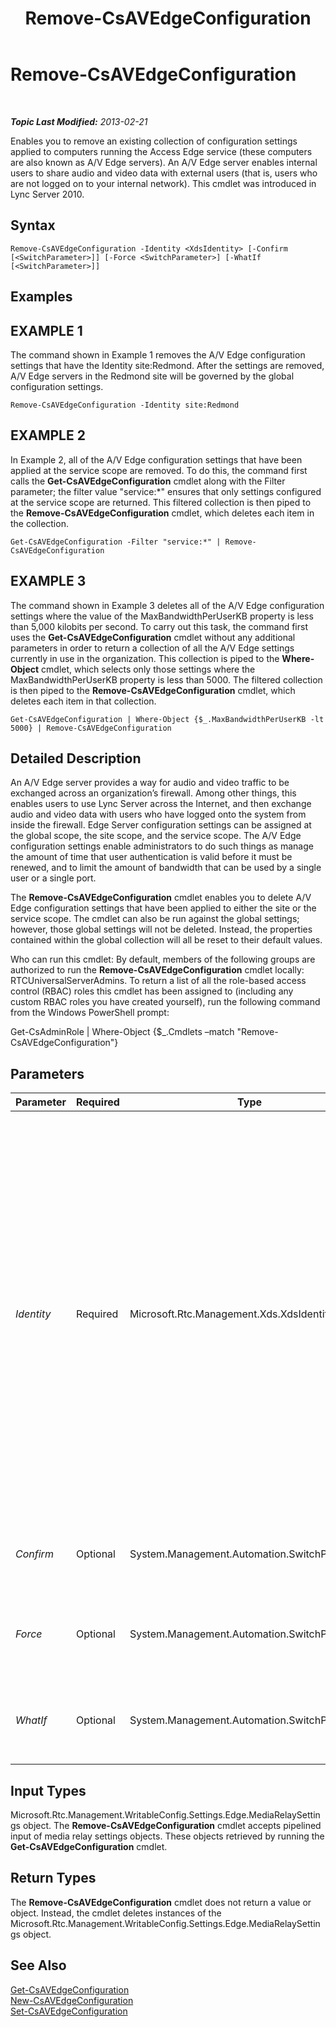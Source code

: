 ﻿---
title: Remove-CsAVEdgeConfiguration
TOCTitle: Remove-CsAVEdgeConfiguration
ms:assetid: 98bceec5-ed9d-4574-b6bf-f51e0f414ca7
ms:mtpsurl: https://technet.microsoft.com/en-us/library/Gg398786(v=OCS.15)
ms:contentKeyID: 48184874
ms.date: 07/23/2014
mtps_version: v=OCS.15
---

<div data-xmlns="http://www.w3.org/1999/xhtml">

<div class="topic" data-xmlns="http://www.w3.org/1999/xhtml" data-msxsl="urn:schemas-microsoft-com:xslt" data-cs="http://msdn.microsoft.com/en-us/">

<div data-asp="http://msdn2.microsoft.com/asp">

# Remove-CsAVEdgeConfiguration

</div>

<div id="mainSection">

<div id="mainBody">

<span> </span>

_**Topic Last Modified:** 2013-02-21_

Enables you to remove an existing collection of configuration settings applied to computers running the Access Edge service (these computers are also known as A/V Edge servers). An A/V Edge server enables internal users to share audio and video data with external users (that is, users who are not logged on to your internal network). This cmdlet was introduced in Lync Server 2010.

<div>

## Syntax

    Remove-CsAVEdgeConfiguration -Identity <XdsIdentity> [-Confirm [<SwitchParameter>]] [-Force <SwitchParameter>] [-WhatIf [<SwitchParameter>]]

</div>

<div>

## Examples

<div>

## EXAMPLE 1

The command shown in Example 1 removes the A/V Edge configuration settings that have the Identity site:Redmond. After the settings are removed, A/V Edge servers in the Redmond site will be governed by the global configuration settings.

    Remove-CsAVEdgeConfiguration -Identity site:Redmond

</div>

<div>

## EXAMPLE 2

In Example 2, all of the A/V Edge configuration settings that have been applied at the service scope are removed. To do this, the command first calls the **Get-CsAVEdgeConfiguration** cmdlet along with the Filter parameter; the filter value "service:\*" ensures that only settings configured at the service scope are returned. This filtered collection is then piped to the **Remove-CsAVEdgeConfiguration** cmdlet, which deletes each item in the collection.

    Get-CsAVEdgeConfiguration -Filter "service:*" | Remove-CsAVEdgeConfiguration

</div>

<div>

## EXAMPLE 3

The command shown in Example 3 deletes all of the A/V Edge configuration settings where the value of the MaxBandwidthPerUserKB property is less than 5,000 kilobits per second. To carry out this task, the command first uses the **Get-CsAVEdgeConfiguration** cmdlet without any additional parameters in order to return a collection of all the A/V Edge settings currently in use in the organization. This collection is piped to the **Where-Object** cmdlet, which selects only those settings where the MaxBandwidthPerUserKB property is less than 5000. The filtered collection is then piped to the **Remove-CsAVEdgeConfiguration** cmdlet, which deletes each item in that collection.

    Get-CsAVEdgeConfiguration | Where-Object {$_.MaxBandwidthPerUserKB -lt 5000} | Remove-CsAVEdgeConfiguration

</div>

</div>

<div>

## Detailed Description

An A/V Edge server provides a way for audio and video traffic to be exchanged across an organization’s firewall. Among other things, this enables users to use Lync Server across the Internet, and then exchange audio and video data with users who have logged onto the system from inside the firewall. Edge Server configuration settings can be assigned at the global scope, the site scope, and the service scope. The A/V Edge configuration settings enable administrators to do such things as manage the amount of time that user authentication is valid before it must be renewed, and to limit the amount of bandwidth that can be used by a single user or a single port.

The **Remove-CsAVEdgeConfiguration** cmdlet enables you to delete A/V Edge configuration settings that have been applied to either the site or the service scope. The cmdlet can also be run against the global settings; however, those global settings will not be deleted. Instead, the properties contained within the global collection will all be reset to their default values.

Who can run this cmdlet: By default, members of the following groups are authorized to run the **Remove-CsAVEdgeConfiguration** cmdlet locally: RTCUniversalServerAdmins. To return a list of all the role-based access control (RBAC) roles this cmdlet has been assigned to (including any custom RBAC roles you have created yourself), run the following command from the Windows PowerShell prompt:

Get-CsAdminRole | Where-Object {$\_.Cmdlets –match "Remove-CsAVEdgeConfiguration"}

</div>

<div>

## Parameters


<table>
<colgroup>
<col style="width: 25%" />
<col style="width: 25%" />
<col style="width: 25%" />
<col style="width: 25%" />
</colgroup>
<thead>
<tr class="header">
<th>Parameter</th>
<th>Required</th>
<th>Type</th>
<th>Description</th>
</tr>
</thead>
<tbody>
<tr class="odd">
<td><p><em>Identity</em></p></td>
<td><p>Required</p></td>
<td><p>Microsoft.Rtc.Management.Xds.XdsIdentity</p></td>
<td><p>Unique identifier for the collection of A/V Edge configuration settings to be removed. To &quot;remove&quot; the global collection, use the following syntax: -Identity global. (As noted previously, the global settings cannot be removed; the properties can only be reset to their default values.) To remove a site collection, use syntax similar to this: -Identity site:Redmond. Settings configured at the service scope should be referred to using syntax similar to this:</p>
<p>-Identity service:EdgeServer:atl-cs-001.litwareinc.com</p>
<p>You cannot use wildcards when specifying a policy Identity.</p></td>
</tr>
<tr class="even">
<td><p><em>Confirm</em></p></td>
<td><p>Optional</p></td>
<td><p>System.Management.Automation.SwitchParameter</p></td>
<td><p>Prompts you for confirmation before executing the command.</p></td>
</tr>
<tr class="odd">
<td><p><em>Force</em></p></td>
<td><p>Optional</p></td>
<td><p>System.Management.Automation.SwitchParameter</p></td>
<td><p>Suppresses the display of any non-fatal error message that might occur when running the command.</p></td>
</tr>
<tr class="even">
<td><p><em>WhatIf</em></p></td>
<td><p>Optional</p></td>
<td><p>System.Management.Automation.SwitchParameter</p></td>
<td><p>Describes what would happen if you executed the command without actually executing the command.</p></td>
</tr>
</tbody>
</table>


</div>

<div>

## Input Types

Microsoft.Rtc.Management.WritableConfig.Settings.Edge.MediaRelaySettings object. The **Remove-CsAVEdgeConfiguration** cmdlet accepts pipelined input of media relay settings objects. These objects retrieved by running the **Get-CsAVEdgeConfiguration** cmdlet.

</div>

<div>

## Return Types

The **Remove-CsAVEdgeConfiguration** cmdlet does not return a value or object. Instead, the cmdlet deletes instances of the Microsoft.Rtc.Management.WritableConfig.Settings.Edge.MediaRelaySettings object.

</div>

<div>

## See Also


[Get-CsAVEdgeConfiguration](get-csavedgeconfiguration.md)  
[New-CsAVEdgeConfiguration](new-csavedgeconfiguration.md)  
[Set-CsAVEdgeConfiguration](set-csavedgeconfiguration.md)  
  

</div>

</div>

<span> </span>

</div>

</div>

</div>

